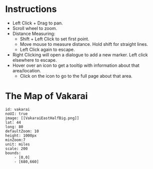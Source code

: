 # Instructions
- Left Click + Drag to pan.
- Scroll wheel to zoom.
- Distance Measuring:
	- Shift + Left Click to set first point.
	- Move mouse to measure distance. Hold shift for straight lines.
	- Left Click again to escape.
- Right Clicking will open a dialogue to add a new marker. Left click elsewhere to escape. 
- Hover over an icon to get a tooltip with information about that area/location.
	- Click on the icon to go to the full page about that area.
# The Map of Vakarai
```leaflet
id: vakarai 
noUI: true
image: [[VakaraiEastHalfBig.png]] 
lat: 44
long: 80
defaultZoom: 10
height: 1000px
minZoom:7
unit: miles
scale: 200
bounds: 
	- [0,0]
	- [680,660]

```
